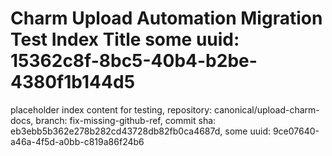 # Charm Upload Automation Migration Test Index Title some uuid: 15362c8f-8bc5-40b4-b2be-4380f1b144d5
 placeholder index content for testing,  repository: canonical/upload-charm-docs,  branch: fix-missing-github-ref,  commit sha: eb3ebb5b362e278b282cd43728db82fb0ca4687d,  some uuid: 9ce07640-a46a-4f5d-a0bb-c819a86f24b6
